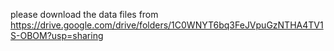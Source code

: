 please download the data files from https://drive.google.com/drive/folders/1C0WNYT6bq3FeJVpuGzNTHA4TV1S-OBOM?usp=sharing
